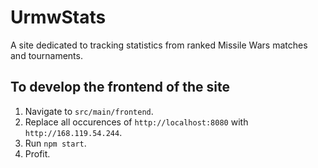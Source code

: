 # UrmwStats

A site dedicated to tracking statistics from ranked Missile Wars matches and tournaments.

## To develop the frontend of the site

1. Navigate to `src/main/frontend`.
2. Replace all occurences of `http://localhost:8080` with `http://168.119.54.244`.
3. Run `npm start`.
4. Profit.
